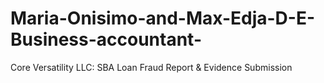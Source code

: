 # Maria-Onisimo-and-Max-Edja-D-E-Business-accountant-
Core Versatility LLC: SBA Loan Fraud Report &amp; Evidence Submission
